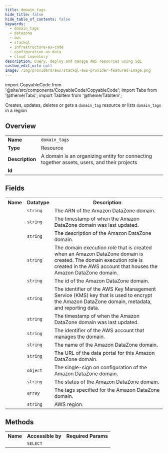 ```yaml
---
title: domain_tags
hide_title: false
hide_table_of_contents: false
keywords:
  - domain_tags
  - datazone
  - aws
  - stackql
  - infrastructure-as-code
  - configuration-as-data
  - cloud inventory
description: Query, deploy and manage AWS resources using SQL
custom_edit_url: null
image: /img/providers/aws/stackql-aws-provider-featured-image.png
---
```


import CopyableCode from '@site/src/components/CopyableCode/CopyableCode';
import Tabs from '@theme/Tabs';
import TabItem from '@theme/TabItem';

Creates, updates, deletes or gets a <code>domain_tag</code> resource or lists <code>domain_tags</code> in a region

## Overview
<table><tbody>
<tr><td><b>Name</b></td><td><code>domain_tags</code></td></tr>
<tr><td><b>Type</b></td><td>Resource</td></tr>
<tr><td><b>Description</b></td><td>A domain is an organizing entity for connecting together assets, users, and their projects</td></tr>
<tr><td><b>Id</b></td><td><CopyableCode code="aws.datazone.domain_tags" /></td></tr>
</tbody></table>

## Fields
<table><tbody><tr><th>Name</th><th>Datatype</th><th>Description</th></tr><tr><td><CopyableCode code="arn" /></td><td><code>string</code></td><td>The ARN of the Amazon DataZone domain.</td></tr>
<tr><td><CopyableCode code="created_at" /></td><td><code>string</code></td><td>The timestamp of when the Amazon DataZone domain was last updated.</td></tr>
<tr><td><CopyableCode code="description" /></td><td><code>string</code></td><td>The description of the Amazon DataZone domain.</td></tr>
<tr><td><CopyableCode code="domain_execution_role" /></td><td><code>string</code></td><td>The domain execution role that is created when an Amazon DataZone domain is created. The domain execution role is created in the AWS account that houses the Amazon DataZone domain.</td></tr>
<tr><td><CopyableCode code="id" /></td><td><code>string</code></td><td>The id of the Amazon DataZone domain.</td></tr>
<tr><td><CopyableCode code="kms_key_identifier" /></td><td><code>string</code></td><td>The identifier of the AWS Key Management Service (KMS) key that is used to encrypt the Amazon DataZone domain, metadata, and reporting data.</td></tr>
<tr><td><CopyableCode code="last_updated_at" /></td><td><code>string</code></td><td>The timestamp of when the Amazon DataZone domain was last updated.</td></tr>
<tr><td><CopyableCode code="managed_account_id" /></td><td><code>string</code></td><td>The identifier of the AWS account that manages the domain.</td></tr>
<tr><td><CopyableCode code="name" /></td><td><code>string</code></td><td>The name of the Amazon DataZone domain.</td></tr>
<tr><td><CopyableCode code="portal_url" /></td><td><code>string</code></td><td>The URL of the data portal for this Amazon DataZone domain.</td></tr>
<tr><td><CopyableCode code="single_sign_on" /></td><td><code>object</code></td><td>The single-sign on configuration of the Amazon DataZone domain.</td></tr>
<tr><td><CopyableCode code="status" /></td><td><code>string</code></td><td>The status of the Amazon DataZone domain.</td></tr>
<tr><td><CopyableCode code="tags" /></td><td><code>array</code></td><td>The tags specified for the Amazon DataZone domain.</td></tr>
<tr><td><CopyableCode code="region" /></td><td><code>string</code></td><td>AWS region.</td></tr>
</tbody></table>

## Methods

<table><tbody>
  <tr>
    <th>Name</th>
    <th>Accessible by</th>
    <th>Required Params</th>
  </tr>
  <tr>
    <td><CopyableCode code="view" /></td>
    <td><code>SELECT</code></td>
    <td><CopyableCode code="region" /></td>
  </tr>
</tbody></table>








